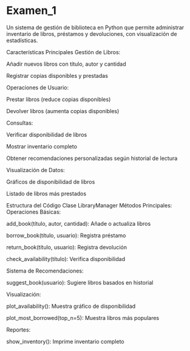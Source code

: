 # Examen_1
 Un sistema de gestión de biblioteca en Python que permite administrar inventario de libros, préstamos y devoluciones, con visualización de estadísticas.

Características Principales
Gestión de Libros:

Añadir nuevos libros con título, autor y cantidad

Registrar copias disponibles y prestadas

Operaciones de Usuario:

Prestar libros (reduce copias disponibles)

Devolver libros (aumenta copias disponibles)

Consultas:

Verificar disponibilidad de libros

Mostrar inventario completo

Obtener recomendaciones personalizadas según historial de lectura

Visualización de Datos:

Gráficos de disponibilidad de libros

Listado de libros más prestados

Estructura del Código
Clase LibraryManager
Métodos Principales:
Operaciones Básicas:

add_book(título, autor, cantidad): Añade o actualiza libros

borrow_book(título, usuario): Registra préstamo

return_book(título, usuario): Registra devolución

check_availability(título): Verifica disponibilidad

Sistema de Recomendaciones:

suggest_book(usuario): Sugiere libros basados en historial

Visualización:

plot_availability(): Muestra gráfico de disponibilidad

plot_most_borrowed(top_n=5): Muestra libros más populares

Reportes:

show_inventory(): Imprime inventario completo
